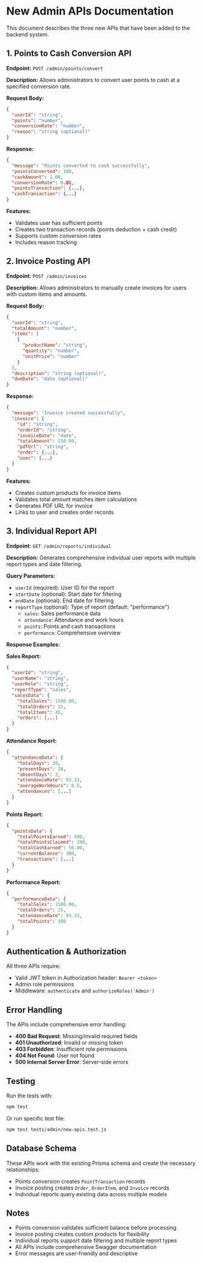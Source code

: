 # New Admin APIs Documentation

This document describes the three new APIs that have been added to the backend system.

## 1. Points to Cash Conversion API

**Endpoint:** `POST /admin/points/convert`

**Description:** Allows administrators to convert user points to cash at a specified conversion rate.

**Request Body:**
```json
{
  "userId": "string",
  "points": "number",
  "conversionRate": "number",
  "reason": "string (optional)"
}
```

**Response:**
```json
{
  "message": "Points converted to cash successfully",
  "pointsConverted": 100,
  "cashAmount": 1.00,
  "conversionRate": 0.01,
  "pointsTransaction": {...},
  "cashTransaction": {...}
}
```

**Features:**
- Validates user has sufficient points
- Creates two transaction records (points deduction + cash credit)
- Supports custom conversion rates
- Includes reason tracking

## 2. Invoice Posting API

**Endpoint:** `POST /admin/invoices`

**Description:** Allows administrators to manually create invoices for users with custom items and amounts.

**Request Body:**
```json
{
  "userId": "string",
  "totalAmount": "number",
  "items": [
    {
      "productName": "string",
      "quantity": "number",
      "unitPrice": "number"
    }
  ],
  "description": "string (optional)",
  "dueDate": "date (optional)"
}
```

**Response:**
```json
{
  "message": "Invoice created successfully",
  "invoice": {
    "id": "string",
    "orderId": "string",
    "invoiceDate": "date",
    "totalAmount": 150.00,
    "pdfUrl": "string",
    "order": {...},
    "user": {...}
  }
}
```

**Features:**
- Creates custom products for invoice items
- Validates total amount matches item calculations
- Generates PDF URL for invoice
- Links to user and creates order records

## 3. Individual Report API

**Endpoint:** `GET /admin/reports/individual`

**Description:** Generates comprehensive individual user reports with multiple report types and date filtering.

**Query Parameters:**
- `userId` (required): User ID for the report
- `startDate` (optional): Start date for filtering
- `endDate` (optional): End date for filtering
- `reportType` (optional): Type of report (default: "performance")
  - `sales`: Sales performance data
  - `attendance`: Attendance and work hours
  - `points`: Points and cash transactions
  - `performance`: Comprehensive overview

**Response Examples:**

**Sales Report:**
```json
{
  "userId": "string",
  "userName": "string",
  "userRole": "string",
  "reportType": "sales",
  "salesData": {
    "totalSales": 1500.00,
    "totalOrders": 15,
    "totalItems": 45,
    "orders": [...]
  }
}
```

**Attendance Report:**
```json
{
  "attendanceData": {
    "totalDays": 30,
    "presentDays": 28,
    "absentDays": 2,
    "attendanceRate": 93.33,
    "averageWorkHours": 8.5,
    "attendances": [...]
  }
}
```

**Points Report:**
```json
{
  "pointsData": {
    "totalPointsEarned": 500,
    "totalPointsClaimed": 200,
    "totalCashEarned": 50.00,
    "currentBalance": 300,
    "transactions": [...]
  }
}
```

**Performance Report:**
```json
{
  "performanceData": {
    "totalSales": 1500.00,
    "totalOrders": 15,
    "attendanceRate": 93.33,
    "totalPoints": 300
  }
}
```

## Authentication & Authorization

All three APIs require:
- Valid JWT token in Authorization header: `Bearer <token>`
- Admin role permissions
- Middleware: `authenticate` and `authorizeRoles('Admin')`

## Error Handling

The APIs include comprehensive error handling:
- **400 Bad Request**: Missing/invalid required fields
- **401 Unauthorized**: Invalid or missing token
- **403 Forbidden**: Insufficient role permissions
- **404 Not Found**: User not found
- **500 Internal Server Error**: Server-side errors

## Testing

Run the tests with:
```bash
npm test
```

Or run specific test file:
```bash
npm test tests/admin/new-apis.test.js
```

## Database Schema

These APIs work with the existing Prisma schema and create the necessary relationships:
- Points conversion creates `PointTransaction` records
- Invoice posting creates `Order`, `OrderItem`, and `Invoice` records
- Individual reports query existing data across multiple models

## Notes

- Points conversion validates sufficient balance before processing
- Invoice posting creates custom products for flexibility
- Individual reports support date filtering and multiple report types
- All APIs include comprehensive Swagger documentation
- Error messages are user-friendly and descriptive
